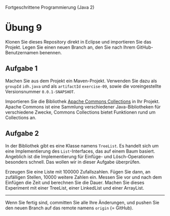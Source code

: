 Fortgeschrittene Programmierung (Java 2)

# Übung 9


Klonen Sie dieses Repository direkt in Eclipse und importieren Sie das Projekt. Legen Sie einen neuen Branch an, den Sie nach Ihrem GitHub-Benutzernamen benennen.


## Aufgabe 1

Machen Sie aus dem Projekt ein Maven-Projekt. Verwenden Sie dazu als `groupId` `idh.java` und als `artifactId` `exercise-09`, sowie die voreingestellte Versionsnummer `0.0.1-SNAPSHOT`.

Importieren Sie die Bibliothek [Apache Commons Collections](https://commons.apache.org/proper/commons-collections/) in Ihr Projekt. Apache Commons ist eine Sammlung verschiedener Java-Bibliotheken für verschiedene Zwecke, Commons Collections bietet Funktionen rund um Collections an. 

## Aufgabe 2

In der Bibliothek gibt es eine Klasse namens `TreeList`. Es handelt sich um eine Implementierung des `List`-Interfaces, das auf einem Baum basiert. Angeblich ist die Implementierung für Einfüge- und Lösch-Operationen besonders schnell. Das wollen wir in dieser Aufgabe überprüfen. 

Erzeugen Sie eine Liste mit 100000 Zufallszahlen. Fügen Sie dann, an zufälligen Stellen, 10000 weitere Zahlen ein. Messen Sie vor und nach dem Einfügen die Zeit und berechnen Sie die Dauer. Machen Sie dieses Experiment mit einer TreeList, einer LinkedList und einer ArrayList.

----

Wenn Sie fertig sind, committen Sie alle Ihre Änderungen, und pushen Sie den neuen Branch auf das remote namens `origin` (= GitHub). 